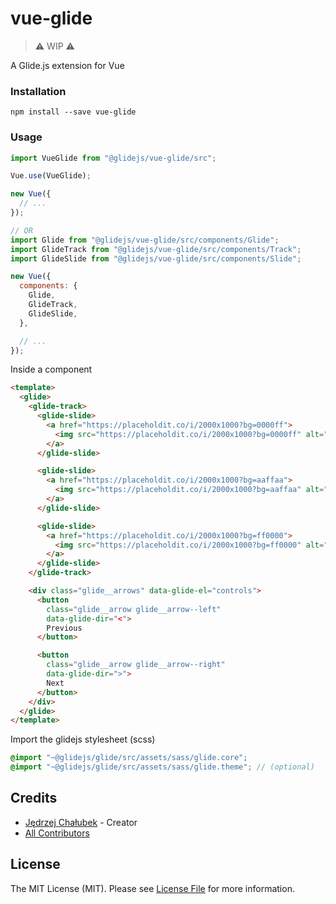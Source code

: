 # vue-glide

> ⚠️ WIP ⚠️

A Glide.js extension for Vue

### Installation

```
npm install --save vue-glide
```

### Usage

```js
import VueGlide from "@glidejs/vue-glide/src";

Vue.use(VueGlide);

new Vue({
  // ...
});

// OR
import Glide from "@glidejs/vue-glide/src/components/Glide";
import GlideTrack from "@glidejs/vue-glide/src/components/Track";
import GlideSlide from "@glidejs/vue-glide/src/components/Slide";

new Vue({
  components: {
    Glide,
    GlideTrack,
    GlideSlide,
  },

  // ...
});
```

Inside a component

```html
<template>
  <glide>
    <glide-track>
      <glide-slide>
        <a href="https://placeholdit.co/i/2000x1000?bg=0000ff">
          <img src="https://placeholdit.co/i/2000x1000?bg=0000ff" alt="">
        </a>
      </glide-slide>

      <glide-slide>
        <a href="https://placeholdit.co/i/2000x1000?bg=aaffaa">
          <img src="https://placeholdit.co/i/2000x1000?bg=aaffaa" alt="">
        </a>
      </glide-slide>

      <glide-slide>
        <a href="https://placeholdit.co/i/2000x1000?bg=ff0000">
          <img src="https://placeholdit.co/i/2000x1000?bg=ff0000" alt="">
        </a>
      </glide-slide>
    </glide-track>

    <div class="glide__arrows" data-glide-el="controls">
      <button
        class="glide__arrow glide__arrow--left"
        data-glide-dir="<">
        Previous
      </button>

      <button
        class="glide__arrow glide__arrow--right"
        data-glide-dir=">">
        Next
      </button>
    </div>
  </glide>
</template>
```

Import the glidejs stylesheet (scss)

```scss
@import "~@glidejs/glide/src/assets/sass/glide.core";
@import "~@glidejs/glide/src/assets/sass/glide.theme"; // (optional)
```

## Credits

- [Jędrzej Chałubek](https://github.com/jedrzejchalubek) - Creator
- [All Contributors](../../contributors)

## License

The MIT License (MIT). Please see [License File](LICENSE.md) for more information.
